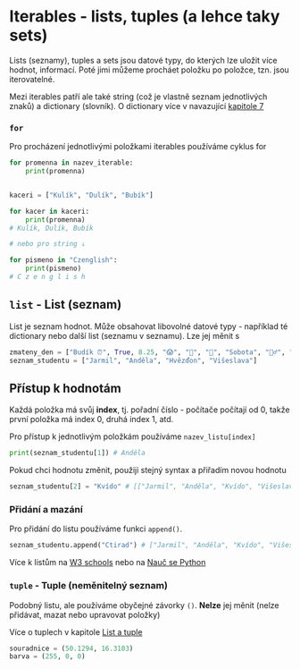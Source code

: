 # Iterables - lists, tuples (a lehce taky sets)

Lists (seznamy), tuples a sets jsou datové typy, do kterých lze uložit více hodnot, informací. Poté jimi můžeme procháet položku po položce, tzn. jsou iterovatelné.

Mezi iterables patří ale také string (což je vlastně seznam jednotlivých znaků) a dictionary (slovník). O dictionary více v navazující [kapitole 7](P06%20-%20List%20a%20tuple.md)

### `for`

Pro procházení jednotlivými položkami iterables používáme cyklus for

```python
for promenna in nazev_iterable:
    print(promenna)
```

```python

kaceri = ["Kulík", "Dulík", "Bubík"]

for kacer in kaceri:
    print(promenna)
# Kulík, Dulík, Bubík

# nebo pro string ↓

for pismeno in "Czenglish":
    print(pismeno)
# C z e n g l i s h
```


## `list` - List (seznam)

List je seznam hodnot. Může obsahovat libovolné datové typy - například té dictionary nebo další list (seznamu v seznamu). Lze jej měnit
s

```python
zmateny_den = ["Budík ⏰", True, 8.25, "😱", "🏃", "📅", "Sobota", "🤦‍♂️", "🛌💤", True]
seznam_studentu = ["Jarmil", "Anděla", "Hvězďon", "Višeslava"]

```

## Přístup k hodnotám

Každá položka má svůj **index**, tj. pořadní číslo - počítače počítají od 0, takže první položka má index 0, druhá index 1, atd.


Pro přístup k jednotlivým položkám používáme `nazev_listu[index]`

```python
print(seznam_studentu[1]) # Anděla
```

Pokud chci hodnotu změnit, použiji stejný syntax a přiřadím novou hodnotu

```python
seznam_studentu[2] = "Kvído" # [["Jarmil", "Anděla", "Kvído", "Višeslava"]
```

### Přidání a mazání

Pro přidání do listu používáme funkci `append()`.
```python
seznam_studentu.append("Ctirad") # ["Jarmil", "Anděla", "Kvído", "Višeslava", "Ctirad"]
```

Více k listům na [W3 schools](https://www.w3schools.com/python/python_lists_methods.asp) nebo na [Nauč se Python](https://naucse.python.cz/lessons/beginners/list/)

### `tuple` - Tuple (neměnitelný seznam)

Podobný listu, ale používáme obyčejné závorky `()`. **Nelze** jej měnit (nelze přidávat, mazat nebo upravovat položky)

Více o tuplech v kapitole [List a tuple]()

```python
souradnice = (50.1294, 16.3103)
barva = (255, 0, 0)
```
